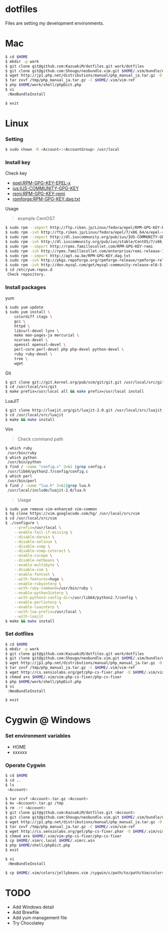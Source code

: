 dotfiles
==========

Files are setting my development environments.

# Mac
```bash
$ cd $HOME
$ mkdir -p work
$ git clone git@github.com:KazuakiM/dotfiles.git work/dotfiles
$ git clone git@github.com:Shougo/neobundle.vim.git $HOME/.vim/bundle/neobundle.vim
$ wget http://jp1.php.net/distributions/manual/php_manual_ja.tar.gz -O /tmp
$ tar zxvf /tmp/php_manual_ja.tar.gz -C $HOME/.vim/vim-ref
$ php $HOME/work/shell/phpDict.php
$ vi
 :NeoBundleInstall

$ exit
```
# Linux
### Setting
```bash
$ sudo chown -R <Account>:<AccountGroup> /usr/local
```
### Install key
Check key
* [epel:RPM-GPG-KEY-EPEL-x](http://ftp.riken.jp/Linux/fedora/epel)
* [ius:IUS-COMMUNITY-GPG-KEY](http://dl.iuscommunity.org/pub/ius/IUS-COMMUNITY-GPG-KEY)
* [remi:RPM-GPG-KEY-remi](http://rpms.famillecollet.com/RPM-GPG-KEY-remi)
* [rpmforge:RPM-GPG-KEY.dag.txt](http://apt.sw.be/RPM-GPG-KEY.dag.txt)

Usage
> example CentOS7.

```bash
$ sudo rpm --import http://ftp.riken.jp/Linux/fedora/epel/RPM-GPG-KEY-EPEL-7
$ sudo rpm -ivh http://ftp.riken.jp/Linux/fedora/epel/7/x86_64/e/epel-release-7-2.noarch.rpm
$ sudo rpm --import http://dl.iuscommunity.org/pub/ius/IUS-COMMUNITY-GPG-KEY
$ sudo rpm -ivh http://dl.iuscommunity.org/pub/ius/stable/CentOS/7/x86_64/ius-release-1.0-13.ius.centos7.noarch.rpm
$ sudo rpm --import http://rpms.famillecollet.com/RPM-GPG-KEY-remi
$ sudo rpm -ivh http://rpms.famillecollet.com/enterprise/remi-release-7.rpm
$ sudo rpm --import http://apt.sw.be/RPM-GPG-KEY.dag.txt
$ sudo rpm -ivh http://pkgs.repoforge.org/rpmforge-release/rpmforge-release-0.5.3-1.el7.rf.x86_64.rpm
$ sudo rpm -ivh http://dev.mysql.com/get/mysql-community-release-el6-5.noarch.rpm
$ cd /etc/yum.repos.d
 Check repository.
```
### Install packages
yum
``` bash
$ sudo yum update
$ sudo yum install \
    colordiff ctags \
    gcc \
    httpd \
    libcurl-devel lynx \
    make man-pages-ja mercurial \
    ncurses-devel \
    openssl openssl-devel \
    perl-core perl-devel php php-devel python-devel \
    ruby ruby-devel \
    tree \
    wget
```
Git
```bash
$ git clone git://git.kernel.org/pub/scm/git/git.git /usr/local/src/git
$ cd /usr/local/src/git
$ make prefix=/usr/local all && make prefix=/usr/local install
```
LuaJIT
```bash
$ git clone http://luajit.org/git/luajit-2.0.git /usr/local/src/luajit
$ cd /usr/local/src/luajit
$ make && make install
```
Vim
> Check command path

```bash
$ which ruby
 /usr/bin/ruby
$ which python
 /usr/bin/python
$ find / -name "config.c" 2>&1 |grep config.c
 /usr/lib64/python2.7/config/config.c
$ which perl
 /usr/bin/perl
$ find / -name "lua.h" 2>&1|grep lua.h
 /usr/local/include/luajit-2.0/lua.h
```
> Usage

```bash
$ sudo yum remove vim-enhanced vim-common
$ hg clone https://vim.googlecode.com/hg/ /usr/local/src/vim
$ cd /usr/local/src/vim
$ ./configure \
    --prefix=/usr/local \
    --enable-fail-if-missing \
    --disable-darwin \
    --disable-selinux \
    --disable-xsmp \
    --disable-xsmp-interact \
    --enable-cscope \
    --disable-netbeans \
    --enable-multibyte \
    --disable-xim \
    --enable-fontset \
    --with-features=huge \
    --enable-rubyinterp \
    --with-ruby-command=/usr/bin/ruby \
    --enable-python3interp \
    --with-python3-config-dir=/usr/lib64/python2.7/config \
    --enable-perlinterp \
    --enable-luainterp \
    --with-lua-prefix=/usr/local \
    --with-luajit
$ make && make install
```
### Set dotfiles
```bash
$ cd $HOME
$ mkdir -p work
$ git clone git@github.com:KazuakiM/dotfiles.git work/dotfiles
$ git clone git@github.com:Shougo/neobundle.vim.git $HOME/.vim/bundle/neobundle.vim
$ wget http://jp1.php.net/distributions/manual/php_manual_ja.tar.gz -O /tmp
$ tar zxvf /tmp/php_manual_ja.tar.gz -C $HOME/.vim/vim-ref
$ wget http://cs.sensiolabs.org/get/php-cs-fixer.phar -O $HOME/.vim/vim-php-cs-fixer/php-cs-fixer
$ chmod a+x $HOME/.vim/vim-php-cs-fixer/php-cs-fixer
$ php $HOME/work/shell/phpDict.php
$ vi
 :NeoBundleInstall

$ exit
```
# Cygwin @ Windows
### Set environment variables
* HOME
* xxxxxx

### Operate Cygwin
```bash
$ cd $HOME
$ cd ..
$ ls
 <Account>

$ tar zcvf <Account>.tar.gz <Account>
$ mv <Account>.tar.gz /tmp
$ rm -rf <Account>
$ git clone git@github.com:KazuakiM/dotfiles.git <Account>
$ git clone git@github.com:Shougo/neobundle.vim.git $HOME/.vim/bundle/neobundle.vim
$ wget http://jp1.php.net/distributions/manual/php_manual_ja.tar.gz -O /tmp
$ tar zxvf /tmp/php_manual_ja.tar.gz -C $HOME/.vim/vim-ref
$ wget http://cs.sensiolabs.org/get/php-cs-fixer.phar -O $HOME/.vim/vim-php-cs-fixer/php-cs-fixer
$ chmod a+x $HOME/.vim/vim-php-cs-fixer/php-cs-fixer
$ cp $HOME/.vimrc.local $HOME/.vimrc.win
$ php $HOME/shell/phpDict.php
$ exit
```

```bash
$ vi
 :NeoBundleInstall

$ cp $HOME/.vim/colors/jellybeans.vim /cygwin/c/path/to/path/Vim/colors/
```
# TODO
* Add Windows detail
* Add Brewfile
* Add yum management file
* Try Chocolatey

